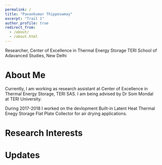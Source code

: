 ```yaml
---
permalink: /
title: "Pavankumar Thippeswmay"
excerpt: "Trail 1"
author_profile: true
redirect_from: 
  - /about/
  - /about.html
---
```


Researcher, Center of Excellence in Thermal Energy Storage
TERI School of Adavanced Studies, New Delhi

About Me
======
Currently, I am working as research assistant at Center of Excellence in Thermal Energy Storage, TERI SAS. I am being advised by Dr Som Mondal at TERI University.

During 2017-2018 I worked on the devlopment Built-in Latent Heat Thermal Enegy Storage Flat Plate Collector for air drying applications.


Research Interests
======


Updates
======
